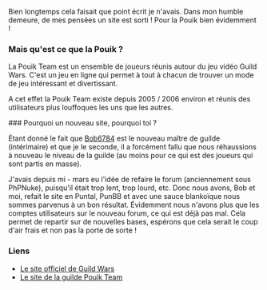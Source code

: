 Bien longtemps cela faisait que point écrit je n'avais. Dans mon humble demeure, de mes pensées un site est sorti ! Pour la Pouik bien évidemment !

### Mais qu'est ce que la Pouik ?

La Pouik Team est un ensemble de joueurs réunis autour du jeu vidéo Guild Wars. C'est un jeu en ligne qui permet à tout à chacun de trouver un mode de jeu intéressant et divertissant.

A cet effet la Pouik Team existe depuis 2005 / 2006 environ et réunis des utilisateurs plus louffoques les uns que les autres.

### Pourquoi un nouveau site, pourquoi toi ?

Étant donné le fait que [Bob6784](http://bob6784.net "Découvrir le site de Bob6784") est le nouveau maître de guilde (intérimaire) et que je le seconde, il a forcément fallu que nous réhaussions à nouveau le niveau de la guilde (au moins pour ce qui est des joueurs qui sont partis en masse).

J'avais depuis mi - mars eu l'idée de refaire le forum (anciennement sous PhPNuke), puisqu'il était trop lent, trop lourd, etc. Donc nous avons, Bob et moi, refait le site en Puntal, PunBB et avec une sauce blankoïque nous sommes parvenus à un bon résultat. Évidemment nous n'avons plus que les comptes utilisateurs sur le nouveau forum, ce qui est déjà pas mal. Cela permet de repartir sur de nouvelles bases, espérons que cela serait le coup d'air frais et non pas la porte de sorte !

### Liens 

  * [Le site officiel de Guild Wars](http://fr.guildwars.com/ "Visiter le site officiel de Guild Wars")
  * [Le site de la guilde Pouik Team](http://pouikteam.free.fr/ "Visiter le portail des Pouiks, ou PortaPouik")
